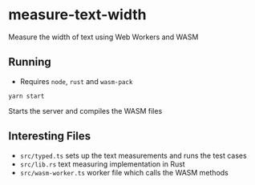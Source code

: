# measure-text-width
Measure the width of text using Web Workers and WASM

## Running
- Requires `node`, `rust` and `wasm-pack`

```
yarn start
```

Starts the server and compiles the WASM files

## Interesting Files
- `src/typed.ts` sets up the text measurements and runs the test cases
- `src/lib.rs` text measuring implementation in Rust
- `src/wasm-worker.ts` worker file which calls the WASM methods
